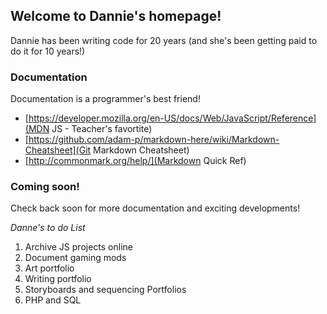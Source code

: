 

## Welcome to Dannie's homepage!

Dannie has been writing code for 20 years (and she's been getting paid to do it for 10 years!)

### Documentation

Documentation is a programmer's best friend!

- [https://developer.mozilla.org/en-US/docs/Web/JavaScript/Reference](MDN JS - Teacher's favortite)
- [https://github.com/adam-p/markdown-here/wiki/Markdown-Cheatsheet](Git Markdown Cheatsheet)
- [http://commonmark.org/help/](Markdown Quick Ref)

### Coming soon!
Check back soon for more documentation and exciting developments!

_Danne's to do List_

1. Archive JS projects online
2. Document gaming mods
3. Art portfolio
4. Writing portfolio
5. Storyboards and sequencing Portfolios
6. PHP and SQL

